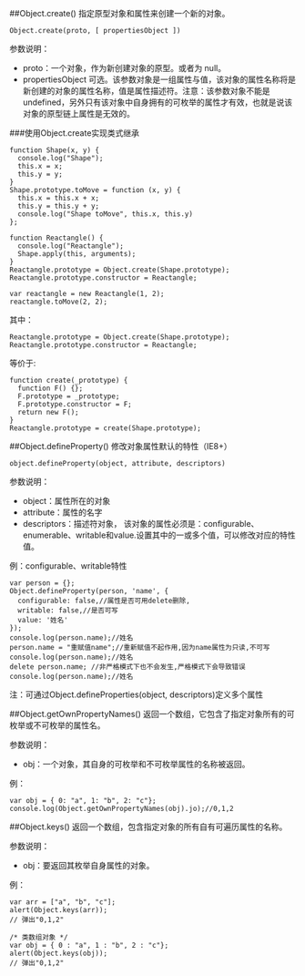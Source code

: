 ##Object.create()
指定原型对象和属性来创建一个新的对象。

	Object.create(proto, [ propertiesObject ])
	
参数说明：

- proto：一个对象，作为新创建对象的原型。或者为 null。
- propertiesObject 可选。该参数对象是一组属性与值，该对象的属性名称将是新创建的对象的属性名称，值是属性描述符。注意：该参数对象不能是 undefined，另外只有该对象中自身拥有的可枚举的属性才有效，也就是说该对象的原型链上属性是无效的。

###使用Object.create实现类式继承

    function Shape(x, y) {
      console.log("Shape");
      this.x = x;
      this.y = y;
    }
    Shape.prototype.toMove = function (x, y) {
      this.x = this.x + x;
      this.y = this.y + y;
      console.log("Shape toMove", this.x, this.y)
    };

    function Reactangle() {
      console.log("Reactangle");
      Shape.apply(this, arguments);
    }
    Reactangle.prototype = Object.create(Shape.prototype);
    Reactangle.prototype.constructor = Reactangle;

    var reactangle = new Reactangle(1, 2);
    reactangle.toMove(2, 2);
    
其中：

    Reactangle.prototype = Object.create(Shape.prototype);
    Reactangle.prototype.constructor = Reactangle;
    
等价于:

    function create(_prototype) {
      function F() {};
      F.prototype = _prototype;
      F.prototype.constructor = F;
      return new F();
    }
    Reactangle.prototype = create(Shape.prototype);
    
##Object.defineProperty()
修改对象属性默认的特性（IE8+）

	object.defineProperty(object, attribute, descriptors)
	
参数说明：

- object：属性所在的对象
- attribute：属性的名字
- descriptors：描述符对象， 该对象的属性必须是：configurable、enumerable、writable和value.设置其中的一或多个值，可以修改对应的特性值。

例：configurable、writable特性

    var person = {};
    Object.defineProperty(person, 'name', {
      configurable: false,//属性是否可用delete删除,
      writable: false,//是否可写
      value: '姓名'
    });
    console.log(person.name);//姓名
    person.name = "重赋值name";//重新赋值不起作用,因为name属性为只读,不可写
    console.log(person.name);//姓名
    delete person.name; //非严格模式下也不会发生,严格模式下会导致错误
    console.log(person.name);//姓名
    
注：可通过Object.defineProperties(object, descriptors)定义多个属性


##Object.getOwnPropertyNames()
返回一个数组，它包含了指定对象所有的可枚举或不可枚举的属性名。

参数说明：

- obj：一个对象，其自身的可枚举和不可枚举属性的名称被返回。

例：

	var obj = { 0: "a", 1: "b", 2: "c"};
    console.log(Object.getOwnPropertyNames(obj).jo);//0,1,2

##Object.keys()
返回一个数组，包含指定对象的所有自有可遍历属性的名称。

参数说明：

- obj：要返回其枚举自身属性的对象。

例：

	var arr = ["a", "b", "c"];
	alert(Object.keys(arr)); 
	// 弹出"0,1,2"
	
	/* 类数组对象 */ 
	var obj = { 0 : "a", 1 : "b", 2 : "c"};
	alert(Object.keys(obj)); 
	// 弹出"0,1,2"